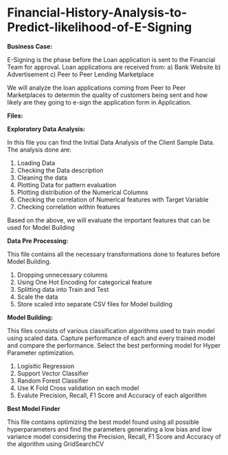 # Financial-History-Analysis-to-Predict-likelihood-of-E-Signing

**Business Case:**



E-Signing is the phase before the Loan application is sent to the Financial Team for approval. Loan applications are received from:
a) Bank Website b) Advertisement c) Peer to Peer Lending Marketplace

We will analyze the loan applications coming from Peer to Peer Marketplaces to determin the quality of customers being sent and how likely are they going to e-sign the application form in Application.

**Files:**


****Exploratory Data Analysis:****

In this file you can find the Initial Data Analysis of the Client Sample Data. The analysis done are:


1) Loading Data
2) Checking the Data description
3) Cleaning the data
4) Plotting Data for pattern evaluation
5) Plotting distribution of the Numerical Columns
6) Checking the correlation of Numerical features with Target Variable
7) Checking correlation within features

Based on the above, we will evaluate the important features that can be used for Model Building


****Data Pre Processing:****

This file contains all the necessary transformations done to features before Model Building. 


1) Dropping unnecessary columns
2) Using One Hot Encoding for categorical feature
3) Splitting data into Train and Test
4) Scale the data
5) Store scaled into separate CSV files for Model building



****Model Building:****


This files consists of various classification algorithms used to train model using scaled data. Capture performance of each and every trained model and compare the performance. Select the best performing model for Hyper Parameter optimization.

1) Logisitic Regression
2) Support Vector Classifier
3) Random Forest Classifier
4) Use K Fold Cross validation on each model
5) Evalute Precision, Recall, F1 Score and Accuracy of each algorithm


****Best Model Finder****


This file contains optimizing the best model found using all possible hyperparameters and find the parameters generating a low bias and low variance model considering the Precision, Recall, F1 Score and Accuracy of the algorithm using GridSearchCV
